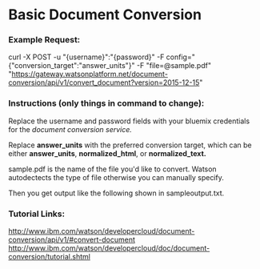 # Basic Document Conversion

### Example Request: 
curl -X POST -u "{username}":"{password}" -F config="{\"conversion_target\":\"answer_units\"}" -F "file=@sample.pdf" "https://gateway.watsonplatform.net/document-conversion/api/v1/convert_document?version=2015-12-15"

### Instructions (only things in command to change): 
Replace the username and password fields with your bluemix credentials for the *document conversion service.*

Replace **answer_units** with the preferred conversion target, which can be either **answer_units**, **normalized_html**, or **normalized_text.**

sample.pdf is the name of the file you'd like to convert. Watson autodectects the type of file otherwise you can manually specify.

Then you get output like the following shown in sampleoutput.txt.

### Tutorial Links:
http://www.ibm.com/watson/developercloud/document-conversion/api/v1/#convert-document
http://www.ibm.com/watson/developercloud/doc/document-conversion/tutorial.shtml
